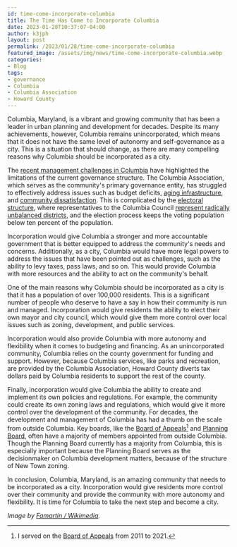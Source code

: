 ```yaml
---
id: time-come-incorporate-columbia
title: The Time Has Come to Incorporate Columbia
date: 2023-01-28T10:37:07-04:00
author: k3jph
layout: post
permalink: /2023/01/28/time-come-incorporate-columbia
featured_image: /assets/img/news/time-come-incorporate-columbia.webp
categories:
- Blog 
tags:
- governance
- Columbia
- Columbia Association
- Howard County
---
```


Columbia, Maryland, is a vibrant and growing community that has
been a leader in urban planning and development for decades. Despite
its many achievements, however, Columbia remains unincorporated,
which means that it does not have the same level of autonomy and
self-governance as a city. This is a situation that should change,
as there are many compelling reasons why Columbia should be
incorporated as a city.

The [recent management challenges in
Columbia](https://www.thebaltimorebanner.com/howard-county/columbia-association-board-accepts-resignation-of-ceo-lakey-boyd-ending-months-of-rancor-KPF6FQHN2NHCHPOCMPDWOU5IQU/)
have highlighted the limitations of the current governance structure.
The Columbia Association, which serves as the community's primary
governance entity, has struggled to effectively address issues such
as budget deficits, [aging
infrastructure](https://www.baltimoresun.com/opinion/readers-respond/bs-ed-rr-elkhorn-stream-letter-20220225-spgp57z5h5fjfdqr6foe62ma5u-story.html),
and [community
dissatisfaction](https://chaowu.org/2018/02/06/2018-ca-budget-public-hearing-the-villager-2018-02/).
This is complicated by the [electoral
structure](https://www.themerriweatherpost.org/post/columbia-council-and-village-board-elections-draw-few-candidates-a-rundown-of-the-races),
where representatives to the Columbia Council [represent radically
unbalanced
districts](https://www.columbiaassociation.org/wp-content/uploads/2016/04/CharacteristicsofColumbiaM.pdf),
and the election process keeps the voting population below ten
percent of the population.

Incorporation would give Columbia a stronger and more accountable
government that is better equipped to address the community's needs
and concerns. Additionally, as a city, Columbia would have more
legal powers to address the issues that have been pointed out as
challenges, such as the ability to levy taxes, pass laws, and so
on. This would provide Columbia with more resources and the ability
to act on the community's behalf.

One of the main reasons why Columbia should be incorporated as a
city is that it has a population of over 100,000 residents. This
is a significant number of people who deserve to have a say in how
their community is run and managed. Incorporation would give residents
the ability to elect their own mayor and city council, which would
give them more control over local issues such as zoning, development,
and public services.

Incorporation would also provide Columbia with more autonomy and
flexibility when it comes to budgeting and financing. As an
unincorporated community, Columbia relies on the county government
for funding and support.  However, because Columbia services, like
parks and recreation, are provided by the Columbia Association,
Howard County diverts tax dollars paid by Columbia residents to
support the rest of the county.

Finally, incorporation would give Columbia the ability to create
and implement its own policies and regulations. For example, the
community could create its own zoning laws and regulations, which
would give it more control over the development of the community.
For decades, the development and management of Columbia has had a
thumb on the scale from outside Columbia.  Key boards, like the
[Board of
Appeals](https://cc.howardcountymd.gov/Zoning-Land-Use/Board-of-Appeals)[^1]
and [Planning
Board](https://www.howardcountymd.gov/boards-commissions/planning-board),
often have a majority of members appointed from outside Columbia.
Though the Planning Board currently has a majority from Columbia,
this is especially important because the Planning Board serves as
the decisionmaker on Columbia development matters, because of the
structure of New Town zoning.

In conclusion, Columbia, Maryland, is an amazing community that
needs to be incorporated as a city. Incorporation would give residents
more control over their community and provide the community with
more autonomy and flexibility. It is time for Columbia to take the
next step and become a city.

[^1]: I served on the [Board of Appeals](/service/howard-county) from 2011 to 2021.

_Image by [Famartin / Wikimedia](https://commons.wikimedia.org/wiki/File:2019-08-07_08_56_34_View_south_along_U.S._Route_29_%28Columbia_Pike%29_at_Exit_20B_%28Columbia_Town_Center%29_in_Columbia,_Howard_County,_Maryland.webp)._
